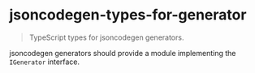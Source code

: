 # jsoncodegen-types-for-generator

> TypeScript types for jsoncodegen generators.

jsoncodegen generators should provide a module implementing the `IGenerator`
interface.
